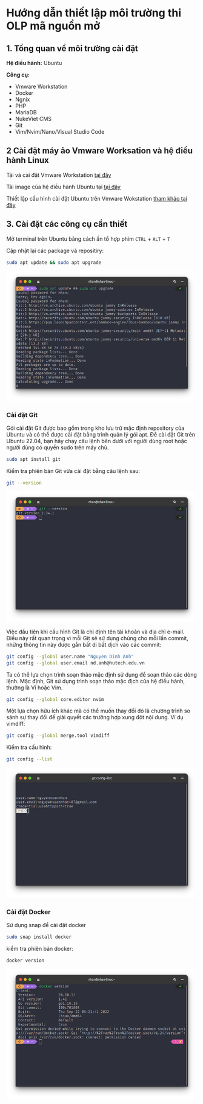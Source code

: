 # **Hướng dẫn thiết lập môi trường thi OLP mã nguồn mở**

## **1. Tổng quan về môi trường cài đặt**

**Hệ điều hành:** Ubuntu

**Công cụ:**

- Vmware Workstation
- Docker
- Ngnix
- PHP
- MariaDB
- NukeViet CMS
- Git
- Vim/Nvim/Nano/Visual Studio Code

## **2 Cài đặt máy ảo Vmware Worksation và hệ điều hành Linux**

Tải và cài đặt Vmware Workstation [tại đây](https://www.vmware.com/products/workstation-pro/workstation-pro-evaluation.html)

Tải image của hệ điều hành Ubuntu tại [tại đây](https://ubuntu.com/download#download)

Thiết lập cấu hình cài đặt Ubuntu trên Vmware Wokstation [tham khảo tại đây](https://www.thegioididong.com/game-app/cach-cai-dat-ubuntu-tren-vmware-chi-tiet-day-du-nhat-1423306)

## **3. Cài đặt các công cụ cần thiết**

Mở terminal trên Ubuntu bằng cách ấn tổ hợp phím `CTRL` + `ALT` + `T`

Cập nhật lại các package và repositiry:

```bash
sudo apt update && sudo apt upgrade
```

![Cập nhật lại các package và repositiry](res/pic_sudo_update.png 'Cập nhật lại các package và repositiry')

### **Cài đặt Git**

Gói cài đặt Git được bao gồm trong kho lưu trữ mặc định repository của Ubuntu và có thể được cài đặt bằng trình quản lý gói apt. Để cài đặt Git trên Ubuntu 22.04, bạn hãy chạy câu lệnh bên dưới với người dùng root hoặc người dùng có quyền sudo trên máy chủ.

```bash
sudo apt install git
```

Kiểm tra phiên bản Git vừa cài đặt bằng câu lệnh sau:

```bash
git --version
```

![Kiểm tra phiên bản Git](res/pic_git_check.png 'Kiểm tra phiên bản Git')

Việc đầu tiên khi cấu hình Git là chỉ định tên tài khoản và địa chỉ e-mail. Điều này rất quan trọng vì mỗi Git sẽ sử dụng chúng cho mỗi lần commit, những thông tin này được gắn bất di bất dịch vào các commit:

```bash
git config --global user.name "Nguyen Dinh Anh"
git config --global user.email nd.anh@hutech.edu.vn
```

Ta có thể lựa chọn trình soạn thảo mặc định sử dụng để soạn thảo các dòng lệnh. Mặc định, Git sử dụng trình soạn thảo mặc địch của hệ điều hành, thường là Vi hoặc Vim.

```bash
git config --global core.editor nvim
```

Một lựa chọn hữu ích khác mà có thể muốn thay đổi đó là chương trình so sánh sự thay đổi để giải quyết các trường hợp xung đột nội dung. Ví dụ vimdiff:

```bash
git config --global merge.tool vimdiff
```

Kiểm tra cấu hình:

```bash
git config --list
```

![Kiểm tra cấu hình](res/pic_list_git.png 'Kiểm tra cấu hình')

### **Cài đặt Docker**

Sử dụng snap để cài đặt docker

```bash
sudo snap install docker
```

kiểm tra phiên bản docker:

```bash
docker version
```

![Kiểm tra cấu hình](res/pic_docker_version.png 'Kiểm tra cấu hình')
